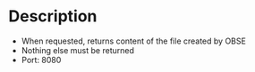# Description

- When requested, returns content of the file created by OBSE
- Nothing else must be returned
- Port: 8080
